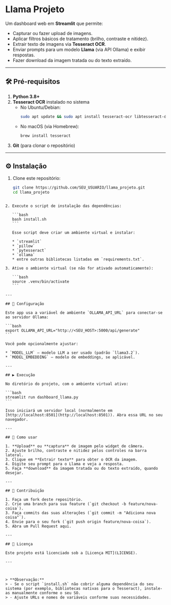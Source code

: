 
# Llama Projeto

Um dashboard web em **Streamlit** que permite:

- Capturar ou fazer upload de imagens.
- Aplicar filtros básicos de tratamento (brilho, contraste e nitidez).
- Extrair texto de imagens via **Tesseract OCR**.
- Enviar prompts para um modelo **Llama** (via API Ollama) e exibir respostas.
- Fazer download da imagem tratada ou do texto extraído.

---

## 🛠 Pré-requisitos

1. **Python 3.8+**  
2. **Tesseract OCR** instalado no sistema  
   - No Ubuntu/Debian:  
     ```bash
     sudo apt update && sudo apt install tesseract-ocr libtesseract-dev
     ```
   - No macOS (via Homebrew):  
     ```bash
     brew install tesseract
     ```
3. **Git** (para clonar o repositório)  

---

## ⚙️ Instalação

1. Clone este repositório:
   ```bash
   git clone https://github.com/SEU_USUARIO/llama_projeto.git
   cd llama_projeto
````

2. Execute o script de instalação das dependências:

   ```bash
   bash install.sh
   ```

   Esse script deve criar um ambiente virtual e instalar:

   * `streamlit`
   * `pillow`
   * `pytesseract`
   * `ollama`
   * entre outras bibliotecas listadas em `requirements.txt`.

3. Ative o ambiente virtual (se não for ativado automaticamente):

   ```bash
   source .venv/bin/activate
   ```

---

## 🔧 Configuração

Este app usa a variável de ambiente `OLLAMA_API_URL` para conectar-se ao servidor Ollama:

```bash
export OLLAMA_API_URL="http://<SEU_HOST>:5000/api/generate"
```

Você pode opcionalmente ajustar:

* `MODEL_LLM` — modelo LLM a ser usado (padrão `llama3.2`).
* `MODEL_EMBEDDING` — modelo de embeddings, se aplicável.

---

## ▶️ Execução

No diretório do projeto, com o ambiente virtual ativo:

```bash
streamlit run dashboard_llama.py
```

Isso iniciará um servidor local (normalmente em [http://localhost:8501](http://localhost:8501)). Abra essa URL no seu navegador.

---

## 🚀 Como usar

1. **Upload** ou **captura** de imagem pelo widget de câmera.
2. Ajuste brilho, contraste e nitidez pelos controles na barra lateral.
3. Clique em **Extrair texto** para obter o OCR da imagem.
4. Digite seu prompt para o Llama e veja a resposta.
5. Faça **download** da imagem tratada ou do texto extraído, quando desejar.

---

## 🤝 Contribuição

1. Faça um fork deste repositório.
2. Crie uma branch para sua feature (`git checkout -b feature/nova-coisa`).
3. Faça commits das suas alterações (`git commit -m "Adiciona nova coisa"`).
4. Envie para o seu fork (`git push origin feature/nova-coisa`).
5. Abra um Pull Request aqui.

---

## 📄 Licença

Este projeto está licenciado sob a [Licença MIT](LICENSE).

---



> **Observação:**  
> - Se o script `install.sh` não cobrir alguma dependência do seu sistema (por exemplo, bibliotecas nativas para o Tesseract), instale-as manualmente conforme o seu SO.  
> - Ajuste URLs e nomes de variáveis conforme suas necessidades.

